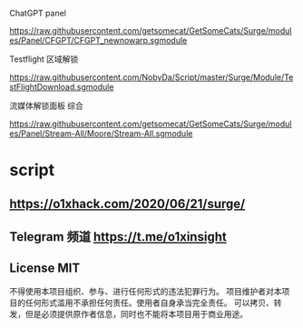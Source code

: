

ChatGPT panel

https://raw.githubusercontent.com/getsomecat/GetSomeCats/Surge/modules/Panel/CFGPT/CFGPT_newnowarp.sgmodule



Testflight 区域解锁

https://raw.githubusercontent.com/NobyDa/Script/master/Surge/Module/TestFlightDownload.sgmodule



流媒体解锁面板 综合

https://raw.githubusercontent.com/getsomecat/GetSomeCats/Surge/modules/Panel/Stream-All/Moore/Stream-All.sgmodule



# script

## https://o1xhack.com/2020/06/21/surge/

## Telegram 频道 https://t.me/o1xinsight


## License MIT

不得使用本项目组织、参与、进行任何形式的违法犯罪行为。
项目维护者对本项目的任何形式滥用不承担任何责任。使用者自身承当完全责任。
可以拷贝、转发，但是必须提供原作者信息，同时也不能将本项目用于商业用途。